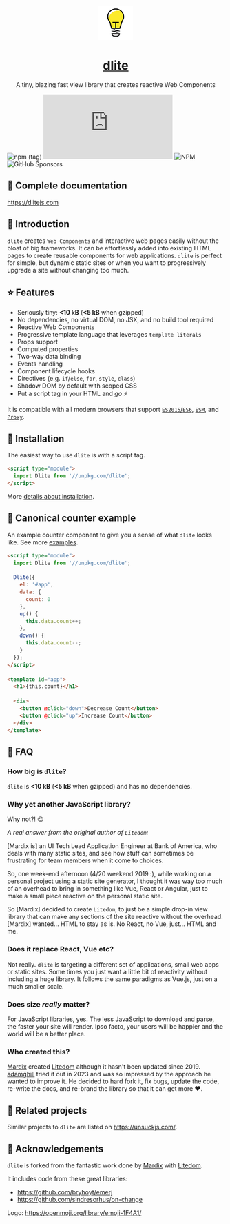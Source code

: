 <p align="center">
  <a href="https://dlitejs.com/"><img src="logo.svg" alt="dlite logo" height="80"/></a>
</p>
<h1 align="center"><a href="https://dlitejs.com/">dlite</a></h1>
<p align="center">A tiny, blazing fast view library that creates reactive Web Components</p>

![npm (tag)](https://img.shields.io/npm/v/dlite/latest.svg?style=flat-square) [![gzip bundle size](http://img.badgesize.io/https://unpkg.com/dlite@latest/dist/dlite.es.js?compression=gzip&style=flat-square)](https://unpkg.com/dlite) ![NPM](https://img.shields.io/npm/l/dlite.svg?style=flat-square) ![GitHub Sponsors](https://img.shields.io/github/sponsors/adamghill?color=blue&style=flat-square)

## 📖 Complete documentation

https://dlitejs.com

## 🧐 Introduction

`dlite` creates `Web Components` and interactive web pages easily without the bloat of big frameworks. It can be effortlessly added into existing HTML pages to create reusable components for web applications. `dlite` is perfect for simple, but dynamic static sites or when you want to progressively upgrade a site without changing too much.

## ⭐ Features

- Seriously tiny: **<10 kB** (**<5 kB** when gzipped)
- No dependencies, no virtual DOM, no JSX, and no build tool required
- Reactive Web Components
- Progressive template language that leverages `template literals`
- Props support
- Computed properties
- Two-way data binding
- Events handling
- Component lifecycle hooks
- Directives (e.g. `if`/`else`, `for`, `style`, `class`)
- Shadow DOM by default with scoped CSS
- Put a script tag in your HTML and _go_ ⚡

It is compatible with all modern browsers that support [`ES2015`/`ES6`](https://caniuse.com/#feat=es6), [`ESM`](https://caniuse.com/?search=esm), and [`Proxy`](https://caniuse.com/#search=proxy).

## 🔧 Installation

The easiest way to use `dlite` is with a script tag.

```html
<script type="module">
  import Dlite from '//unpkg.com/dlite';
</script>
```

More [details about installation](https://dlitejs.com/installation/).

## 🔄 Canonical counter example

An example counter component to give you a sense of what `dlite` looks like. See more [examples](https://dlitejs.com/examples/).

```html
<script type="module">
  import Dlite from '//unpkg.com/dlite';
  
  Dlite({
    el: '#app',
    data: {
      count: 0
    },
    up() {
      this.data.count++;
    },
    down() {
      this.data.count--;
    }
  });
</script>

<template id="app">
  <h1>{this.count}</h1>

  <div>
    <button @click="down">Decrease Count</button>
    <button @click="up">Increase Count</button>
  </div>
</template>
```

## 🙋 FAQ

### How big is `dlite`?

`dlite` is **<10 kB** (**<5 kB** when gzipped) and has no dependencies.

### Why yet another JavaScript library?

Why not?! 😉

_A real answer from the original author of `Litedom`:_

[Mardix is] an UI Tech Lead Application Engineer at Bank of America, who deals with many static sites, and see how stuff can sometimes be frustrating for team members when it come to choices. 

So, one week-end afternoon (4/20 weekend 2019 :), while working on a personal project using a static site generator, I thought it was way too much of an overhead to bring in something like Vue, React or Angular, just to make a small piece reactive on the personal static site. 

So [Mardix] decided to create `Litedom`, to just be a simple drop-in view library that can make any sections of the site reactive without the overhead. [Mardix] wanted... HTML to stay as is. No React, no Vue, just... HTML and me.

### Does it replace React, Vue etc?

Not really. `dlite` is targeting a different set of applications, small web apps or static sites. Some times you just want a little bit of reactivity without including a huge library. It follows the same paradigms as Vue.js, just on a much smaller scale.

### Does size _really_ matter?

For JavaScript libraries, yes. The less JavaScript to download and parse, the faster your site will render. Ipso facto, your users will be happier and the world will be a better place.

### Who created this?

[Mardix](https://github.com/mardix) created [Litedom](https://github.com/mardix/litedom) although it hasn't been updated since 2019. [adamghill](https://github.com/adamghill) tried it out in 2023 and was so impressed by the approach he wanted to improve it. He decided to hard fork it, fix bugs, update the code, re-write the docs, and re-brand the library so that it can get more ❤️.

## 🧠 Related projects

Similar projects to `dlite` are listed on https://unsuckjs.com/.

## 🙌 Acknowledgements

`dlite` is forked from the fantastic work done by [Mardix](https://github.com/mardix) with [Litedom](https://github.com/mardix/litedom).

It includes code from these great libraries:
- https://github.com/bryhoyt/emerj 
- https://github.com/sindresorhus/on-change

Logo: https://openmoji.org/library/emoji-1F4A1/

